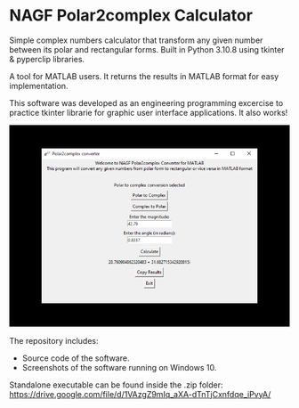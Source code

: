 # NAGF Polar2complex Calculator

Simple complex numbers calculator that transform any given number between its polar and rectangular forms. Built in Python 3.10.8 using tkinter & pyperclip libraries.

A tool for MATLAB users. It returns the results in MATLAB format for easy implementation.

This software was developed as an engineering programming excercise to practice tkinter librarie for graphic user interface applications. It also works!

![Main window sample](screenshots/001.png)

The repository includes:
* Source code of the software.
* Screenshots of the software running on Windows 10.

Standalone executable can be found inside the .zip folder: https://drive.google.com/file/d/1VAzgZ9mIq_aXA-dTnTjCxnfdqe_iPvyA/

